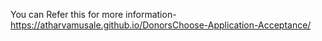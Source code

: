 You can Refer this for more information- 
https://atharvamusale.github.io/DonorsChoose-Application-Acceptance/
